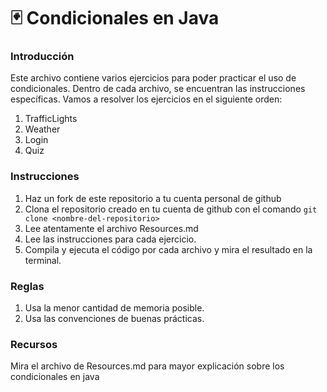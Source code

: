 # :black_joker: Condicionales en Java

### Introducción
Este archivo contiene varios ejercicios para poder practicar el uso de condicionales. Dentro de cada archivo, se encuentran las instrucciones específicas. Vamos a resolver los ejercicios en el siguiente orden:

1. TrafficLights
2. Weather
3. Login
4. Quiz

### Instrucciones
1. Haz un fork de este repositorio a tu cuenta personal de github 
2. Clona el repositorio creado en tu cuenta de github con el comando ```git clone <nombre-del-repositorio>```
3. Lee atentamente el archivo Resources.md 
4. Lee las instrucciones para cada ejercicio.
5. Compila y ejecuta el código por cada archivo y mira el resultado en la terminal.

### Reglas
1. Usa la menor cantidad de memoria posible.
2. Usa las convenciones de buenas prácticas.

### Recursos
Mira el archivo de Resources.md para mayor explicación sobre los condicionales en java
